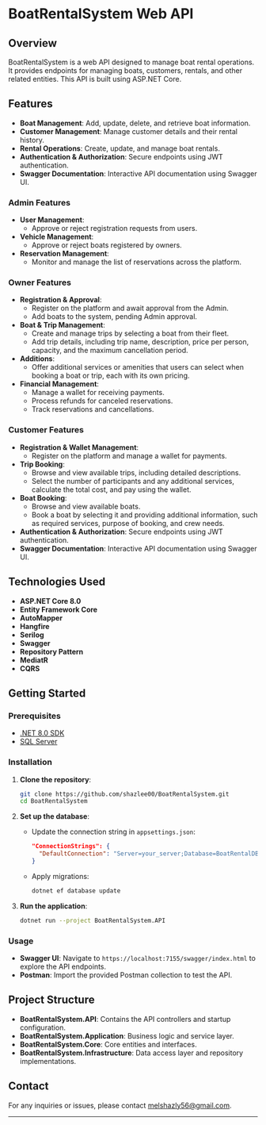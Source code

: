 # BoatRentalSystem Web API

## Overview

BoatRentalSystem is a web API designed to manage boat rental operations. It provides endpoints for managing boats, customers, rentals, and other related entities. This API is built using ASP.NET Core.

## Features

- **Boat Management**: Add, update, delete, and retrieve boat information.
- **Customer Management**: Manage customer details and their rental history.
- **Rental Operations**: Create, update, and manage boat rentals.
- **Authentication & Authorization**: Secure endpoints using JWT authentication.
- **Swagger Documentation**: Interactive API documentation using Swagger UI.

### Admin Features

- **User Management**:
  - Approve or reject registration requests from users.
- **Vehicle Management**:
  - Approve or reject boats registered by owners.
- **Reservation Management**:
  - Monitor and manage the list of reservations across the platform.

### Owner Features

- **Registration & Approval**:
  - Register on the platform and await approval from the Admin.
  - Add boats to the system, pending Admin approval.
- **Boat & Trip Management**:
  - Create and manage trips by selecting a boat from their fleet.
  - Add trip details, including trip name, description, price per person, capacity, and the maximum cancellation period.
- **Additions**:
  - Offer additional services or amenities that users can select when booking a boat or trip, each with its own pricing.
- **Financial Management**:
  - Manage a wallet for receiving payments.
  - Process refunds for canceled reservations.
  - Track reservations and cancellations.
### Customer Features
- **Registration & Wallet Management**:
  - Register on the platform and manage a wallet for payments.
- **Trip Booking**:
  - Browse and view available trips, including detailed descriptions.
  - Select the number of participants and any additional services, calculate the total cost, and pay using the wallet.
- **Boat Booking**:
  - Browse and view available boats.
  - Book a boat by selecting it and providing additional information, such as required services, purpose of booking, and crew needs.
- **Authentication & Authorization**: Secure endpoints using JWT authentication.
- **Swagger Documentation**: Interactive API documentation using Swagger UI.

## Technologies Used

- **ASP.NET Core 8.0**
- **Entity Framework Core**
- **AutoMapper**
- **Hangfire**
- **Serilog**
- **Swagger**
- **Repository Pattern**
- **MediatR**
- **CQRS**

## Getting Started

### Prerequisites

- [.NET 8.0 SDK](https://dotnet.microsoft.com/download/dotnet/8.0)
- [SQL Server](https://www.microsoft.com/en-us/sql-server/sql-server-downloads)

### Installation

1. **Clone the repository**:
    ```bash
    git clone https://github.com/shazlee00/BoatRentalSystem.git
    cd BoatRentalSystem
    ```

2. **Set up the database**:
    - Update the connection string in `appsettings.json`:
      ```json
      "ConnectionStrings": {
        "DefaultConnection": "Server=your_server;Database=BoatRentalDB;User Id=your_user;Password=your_password;"
      }
      ```
    - Apply migrations:
      ```bash
      dotnet ef database update
      ```

3. **Run the application**:
    ```bash
    dotnet run --project BoatRentalSystem.API
    ```

### Usage

- **Swagger UI**: Navigate to `https://localhost:7155/swagger/index.html` to explore the API endpoints.
- **Postman**: Import the provided Postman collection to test the API.

## Project Structure

- **BoatRentalSystem.API**: Contains the API controllers and startup configuration.
- **BoatRentalSystem.Application**: Business logic and service layer.
- **BoatRentalSystem.Core**: Core entities and interfaces.
- **BoatRentalSystem.Infrastructure**: Data access layer and repository implementations.


## Contact

For any inquiries or issues, please contact [melshazly56@gmail.com](mailto:yourname@domain.com).

---
